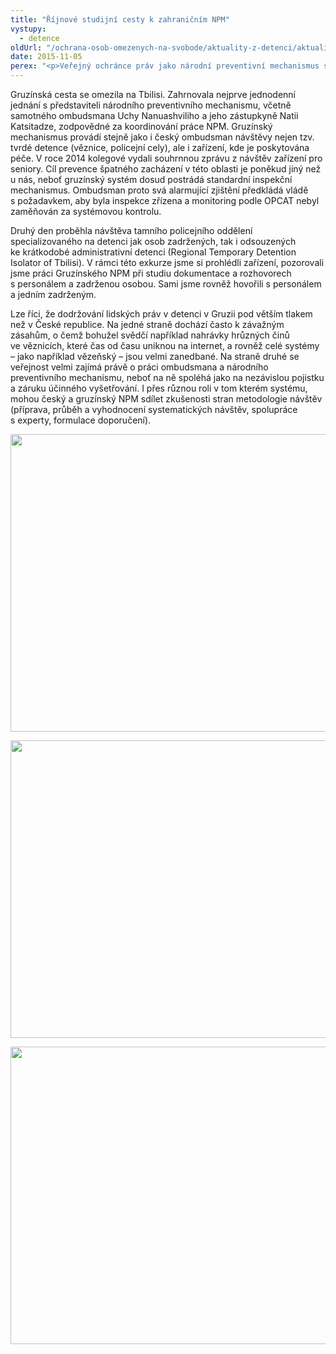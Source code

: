 ```yaml
---
title: "Říjnové studijní cesty k zahraničním NPM"
vystupy:
  - detence
oldUrl: "/ochrana-osob-omezenych-na-svobode/aktuality-z-detenci/aktuality-z-detenci-2015/rijnove-studijni-cesty-k-zahranicnim-npm/"
date: 2015-11-05
perex: "<p>Veřejný ochránce práv jako národní preventivní mechanismus sdílí se zahraničními kolegy zkušenosti z praxe a také metodologii provádění návštěv. V říjnu proběhly návštěvy NPM ve Španělsku, Gruzii a Maďarsku.</p>"
---
```


<!-- imported from the old website -->

<p>Gruzínská cesta se omezila na Tbilisi. Zahrnovala nejprve jednodenní jednání s představiteli národního preventivního mechanismu, včetně samotného ombudsmana Uchy Nanuashviliho a jeho zástupkyně Natii Katsitadze, zodpovědné za koordinování práce NPM. Gruzínský mechanismus provádí stejně jako i český ombudsman návštěvy nejen tzv. tvrdé detence (věznice, policejní cely), ale i zařízení, kde je poskytována péče. V roce 2014 kolegové vydali souhrnnou zprávu z návštěv zařízení pro seniory. Cíl prevence špatného zacházení v této oblasti je poněkud jiný než u nás, neboť gruzínský systém dosud postrádá standardní inspekční mechanismus. Ombudsman proto svá alarmující zjištění předkládá vládě s požadavkem, aby byla inspekce zřízena a monitoring podle OPCAT nebyl zaměňován za systémovou kontrolu.</p> <p>Druhý den proběhla návštěv<a name="_GoBack"></a>a tamního policejního oddělení specializovaného na detenci jak osob zadržených, tak i odsouzených ke krátkodobé administrativní detenci (Regional Temporary Detention Isolator of Tbilisi). V rámci této exkurze jsme si prohlédli zařízení, pozorovali jsme práci Gruzínského NPM při studiu dokumentace a rozhovorech s personálem a zadrženou osobou. Sami jsme rovněž hovořili s personálem a jedním zadrženým.</p><p> Lze říci, že dodržování lidských práv v detenci v Gruzii pod větším tlakem než v České republice. Na jedné straně dochází často k závažným zásahům, o čemž bohužel svědčí například nahrávky hrůzných činů ve věznicích, které čas od času uniknou na internet, a rovněž celé systémy – jako například vězeňský – jsou velmi zanedbané. Na straně druhé se veřejnost velmi zajímá právě o práci ombudsmana a národního preventivního mechanismu, neboť na ně spoléhá jako na nezávislou pojistku a záruku účinného vyšetřování. I přes různou roli v tom kterém systému, mohou český a gruzínský NPM sdílet zkušenosti stran metodologie návštěv (příprava, průběh a vyhodnocení systematických návštěv, spolupráce s experty, formulace doporučení). </p><p><img src="/uploads-import/uploads/RTEmagicC_gruzie-01.jpg.jpg" width="635" height="476" alt="" /></p><p><img src="/uploads-import/uploads/RTEmagicC_gruzie-02.jpg.jpg" width="635" height="476" alt="" /></p><p><img src="/uploads-import/uploads/RTEmagicC_gruzie-03.jpg.jpg" width="635" height="476" alt="" /></p>
